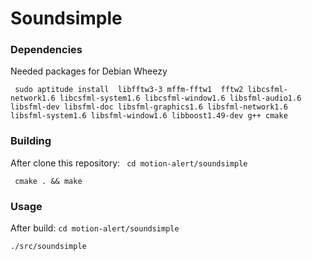 # Soundsimple
### Dependencies
Needed packages for Debian Wheezy

`` sudo aptitude install  libfftw3-3 mffm-fftw1  fftw2 libcsfml-network1.6 libcsfml-system1.6 libcsfml-window1.6 libsfml-audio1.6 libsfml-dev libsfml-doc libsfml-graphics1.6 libsfml-network1.6 libsfml-system1.6 libsfml-window1.6 libboost1.49-dev g++ cmake``

### Building 
After clone this repository:
`` cd motion-alert/soundsimple``

`` cmake . && make``


### Usage 
After build:
``cd motion-alert/soundsimple``

``./src/soundsimple``
